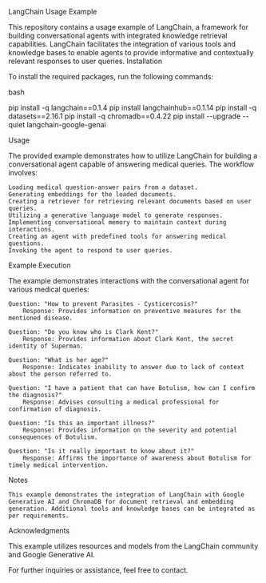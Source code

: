 LangChain Usage Example

This repository contains a usage example of LangChain, a framework for building conversational agents with integrated knowledge retrieval capabilities. LangChain facilitates the integration of various tools and knowledge bases to enable agents to provide informative and contextually relevant responses to user queries.
Installation

To install the required packages, run the following commands:

bash

pip install -q langchain==0.1.4
pip install langchainhub==0.1.14
pip install -q datasets==2.16.1
pip install -q chromadb==0.4.22
pip install --upgrade --quiet langchain-google-genai

Usage

The provided example demonstrates how to utilize LangChain for building a conversational agent capable of answering medical queries. The workflow involves:

    Loading medical question-answer pairs from a dataset.
    Generating embeddings for the loaded documents.
    Creating a retriever for retrieving relevant documents based on user queries.
    Utilizing a generative language model to generate responses.
    Implementing conversational memory to maintain context during interactions.
    Creating an agent with predefined tools for answering medical questions.
    Invoking the agent to respond to user queries.

Example Execution

The example demonstrates interactions with the conversational agent for various medical queries:

    Question: "How to prevent Parasites - Cysticercosis?"
        Response: Provides information on preventive measures for the mentioned disease.

    Question: "Do you know who is Clark Kent?"
        Response: Provides information about Clark Kent, the secret identity of Superman.

    Question: "What is her age?"
        Response: Indicates inability to answer due to lack of context about the person referred to.

    Question: "I have a patient that can have Botulism, how can I confirm the diagnosis?"
        Response: Advises consulting a medical professional for confirmation of diagnosis.

    Question: "Is this an important illness?"
        Response: Provides information on the severity and potential consequences of Botulism.

    Question: "Is it really important to know about it?"
        Response: Affirms the importance of awareness about Botulism for timely medical intervention.

Notes

    
    This example demonstrates the integration of LangChain with Google Generative AI and ChromaDB for document retrieval and embedding generation. Additional tools and knowledge bases can be integrated as per requirements.

Acknowledgments

This example utilizes resources and models from the LangChain community and Google Generative AI.

For further inquiries or assistance, feel free to contact.